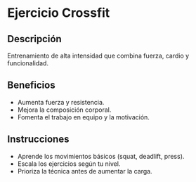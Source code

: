 # Ejercicio Crossfit

## Descripción
Entrenamiento de alta intensidad que combina fuerza, cardio y funcionalidad.

## Beneficios
- Aumenta fuerza y resistencia.
- Mejora la composición corporal.
- Fomenta el trabajo en equipo y la motivación.

## Instrucciones
- Aprende los movimientos básicos (squat, deadlift, press).
- Escala los ejercicios según tu nivel.
- Prioriza la técnica antes de aumentar la carga.
